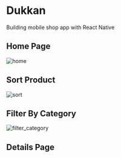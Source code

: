 # Dukkan
Building mobile shop app with React Native

## Home Page
![home](https://github.com/MustafaSungur/Dukkan/assets/81304546/c540bd2e-e0ed-493a-8a65-8eba1d69e24e)

## Sort Product
![sort](https://github.com/MustafaSungur/Dukkan/assets/81304546/dd7dc21a-1622-45c6-9c31-bb468d4c3be5)

## Filter By Category
![filter_category](https://github.com/MustafaSungur/Dukkan/assets/81304546/eb9a4061-8b11-4886-9522-923f28f2cfaf)

## Details Page
